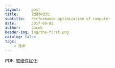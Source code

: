 ```yaml
---
layout:     post
title:      软硬件优化
subtitle:   Performance optimization of computer
date:       2017-09-01
author:     Jacob
header-img: img/the-first.png
catalog: false
tags:
    - 技术
---
```



<p>PDF: <a href="https://jacobck163.github.io/files/%E8%BD%AF%E7%A1%AC%E4%BB%B6%E4%BC%98%E5%8C%96.pdf">软硬件优化</a>.</p>

